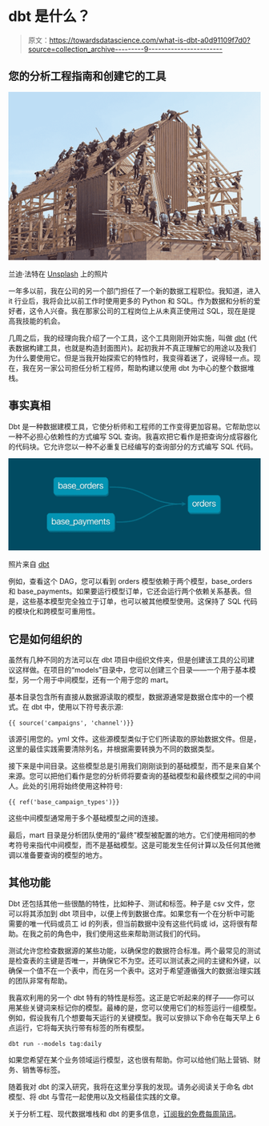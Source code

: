 # dbt 是什么？

> 原文：<https://towardsdatascience.com/what-is-dbt-a0d91109f7d0?source=collection_archive---------9----------------------->

## 您的分析工程指南和创建它的工具

![](img/d8fc844ebd755d707ac9e3505bc76231.png)

兰迪·法特在 [Unsplash](https://unsplash.com/s/photos/build?utm_source=unsplash&utm_medium=referral&utm_content=creditCopyText) 上的照片

一年多以前，我在公司的另一个部门担任了一个新的数据工程职位。我知道，进入 it 行业后，我将会比以前工作时使用更多的 Python 和 SQL。作为数据和分析的爱好者，这令人兴奋。我在那家公司的工程岗位上从未真正使用过 SQL，现在是提高我技能的机会。

几周之后，我的经理向我介绍了一个工具，这个工具刚刚开始实施，叫做 [dbt](https://docs.getdbt.com/docs/introduction) (代表数据构建工具，也就是构造封面图片)。起初我并不真正理解它的用途以及我们为什么要使用它。但是当我开始探索它的特性时，我变得着迷了，说得轻一点。现在，我在另一家公司担任分析工程师，帮助构建以使用 dbt 为中心的整个数据堆栈。

## 事实真相

Dbt 是一种数据建模工具，它使分析师和工程师的工作变得更加容易。它帮助您以一种不必担心依赖性的方式编写 SQL 查询。我喜欢把它看作是把查询分成容器化的代码块。它允许您以一种不必重复已经编写的查询部分的方式编写 SQL 代码。

![](img/88611c2ad98a68332177961bb7e004c3.png)

照片来自 [dbt](https://docs.getdbt.com/docs/introduction)

例如，查看这个 DAG，您可以看到 orders 模型依赖于两个模型，base_orders 和 base_payments。如果要运行模型订单，它还会运行两个依赖关系基表。但是，这些基本模型完全独立于订单，也可以被其他模型使用。这保持了 SQL 代码的模块化和跨模型可重用性。

## 它是如何组织的

虽然有几种不同的方法可以在 dbt 项目中组织文件夹，但是创建该工具的公司建议这样做。在项目的“models”目录中，您可以创建三个目录——一个用于基本模型，另一个用于中间模型，还有一个用于您的 mart。

基本目录包含所有直接从数据源读取的模型，数据源通常是数据仓库中的一个模式。在 dbt 中，使用以下符号表示源:

```
{{ source('campaigns', 'channel')}}
```

该源引用您的。yml 文件。这些源模型类似于它们所读取的原始数据文件。但是，这里的最佳实践需要清除列名，并根据需要转换为不同的数据类型。

接下来是中间目录。这些模型总是引用我们刚刚谈到的基础模型，而不是来自某个来源。您可以把他们看作是您的分析师将要查询的基础模型和最终模型之间的中间人。此处的引用将始终使用这种符号:

```
{{ ref('base_campaign_types')}}
```

这些中间模型通常用于多个基础模型之间的连接。

最后，mart 目录是分析团队使用的“最终”模型被配置的地方。它们使用相同的参考符号来指代中间模型，而不是基础模型。这是可能发生任何计算以及任何其他微调以准备要查询的模型的地方。

## 其他功能

Dbt 还包括其他一些很酷的特性，比如种子、测试和标签。种子是 csv 文件，您可以将其添加到 dbt 项目中，以便上传到数据仓库。如果您有一个在分析中可能需要的唯一代码或员工 id 的列表，但当前数据中没有这些代码或 id，这将很有帮助。在我之前的角色中，我们使用这些来帮助测试我们的代码。

测试允许您检查数据源的某些功能，以确保您的数据符合标准。两个最常见的测试是检查表的主键是否唯一，并确保它不为空。还可以测试表之间的主键和外键，以确保一个值不在一个表中，而在另一个表中。这对于希望遵循强大的数据治理实践的团队非常有帮助。

我喜欢利用的另一个 dbt 特有的特性是标签。这正是它听起来的样子——你可以用某些关键词来标记你的模型。最棒的是，您可以使用它们的标签运行一组模型。例如，假设我有几个想要每天运行的关键模型。我可以安排以下命令在每天早上 6 点运行，它将每天执行带有标签的所有模型。

```
dbt run --models tag:daily
```

如果您希望在某个业务领域运行模型，这也很有帮助。你可以给他们贴上营销、财务、销售等标签。

随着我对 dbt 的深入研究，我将在这里分享我的发现。请务必阅读关于命名 dbt 模型、将 dbt 与雪花一起使用以及文档最佳实践的文章。

关于分析工程、现代数据堆栈和 dbt 的更多信息，[订阅我的免费每周简讯](https://madisonmae.substack.com/)。